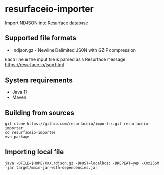 # resurfaceio-importer
Import NDJSON into Resurface database

## Supported file formats

* .ndjson.gz - Newline Delimited JSON with GZIP compression

Each line in the input file is parsed as a Resurface message:
https://resurface.io/json.html

## System requirements

* Java 17
* Maven

## Building from sources

```
git clone https://github.com/resurfaceio/importer.git resurfaceio-importer
cd resurfaceio-importer
mvn package
```

## Importing local file

```
java -DFILE=$HOME/XXX.ndjson.gz -DHOST=localhost -DREPEAT=yes -Xmx256M -jar target/main-jar-with-dependencies.jar
```
